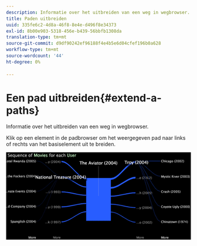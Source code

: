 ```yaml
---
description: Informatie over het uitbreiden van een weg in wegbrowser.
title: Paden uitbreiden
uuid: 335fe6c2-4d8a-46f8-8e4e-d496f8e34373
exl-id: 8b00e903-5318-456e-b439-56bbfb1308da
translation-type: tm+mt
source-git-commit: d9df90242ef96188f4e4b5e6d04cfef196b0a628
workflow-type: tm+mt
source-wordcount: '44'
ht-degree: 0%

---
```


# Een pad uitbreiden{#extend-a-paths}

Informatie over het uitbreiden van een weg in wegbrowser.

Klik op een element in de padbrowser om het weergegeven pad naar links of rechts van het basiselement uit te breiden.

![](assets/vis_PathBrowser_ExplorePaths.png)
